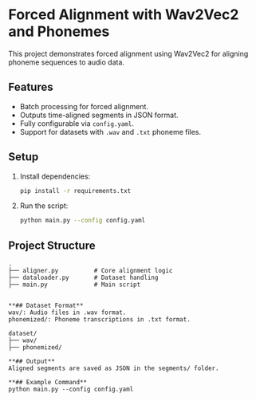 # Forced Alignment with Wav2Vec2 and Phonemes

This project demonstrates forced alignment using Wav2Vec2 for aligning phoneme sequences to audio data.

## Features
- Batch processing for forced alignment.
- Outputs time-aligned segments in JSON format.
- Fully configurable via `config.yaml`.
- Support for datasets with `.wav` and `.txt` phoneme files.

## Setup
1. Install dependencies:
    ```bash
    pip install -r requirements.txt
    ```

2. Run the script:
    ```bash
    python main.py --config config.yaml
    ```

## Project Structure
```plaintext
.
├── aligner.py          # Core alignment logic
├── dataloader.py       # Dataset handling
├── main.py             # Main script


**## Dataset Format**
wav/: Audio files in .wav format.
phonemized/: Phoneme transcriptions in .txt format.

dataset/
├── wav/
├── phonemized/

**## Output**
Aligned segments are saved as JSON in the segments/ folder.

**## Example Command**
python main.py --config config.yaml
